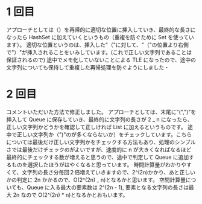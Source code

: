 # 1 回目

アプローチとしては（）を再帰的に適切な位置に挿入していき、最終的な長さになったら HashSet に加えていくというもの（重複を防ぐために Set を使っています）。
適切な位置というのは、挿入した"（"に対して、"（"の位置より右側で"）"が挿入されることをいみしています。(これで正しい文字列であることは保証されるので)
途中でメモ化していないことによる TLE になったので、途中の文字列についても保持して重複した再帰処理を防ぐようにしました・

# 2 回目

コメントいただいた方法で修正しました。
アプローチとしては、末尾に"(",")"を挿入して Queue に保存していき、最終的に文字列の長さが 2 _ n になったら、正しい文字列かどうかを確認して正しければ List に加えるというものです。
途中で正しい文字列か（")"のが多くならないか）をチェックしています。こちらについては最後だけ正しい文字列かをチェックする方法もあり、処理のシンプルさでは最後だけチェックのがよいですが、速度的に n が大きくなればなるほど最終的にチェックする数が増えると思うので、途中で判定して Queue に追加するものを選択したほうがはやくなると思っています。
時間計算量がわかりやすくて、文字列の長さ分毎回２倍増えていきますので、2^(2n)かかり、あと正しいかの判定に 2n かかるので、O(2^(2n) _ n)となるかと思います。
空間計算量についても、Queue に入る最大の要素数は 2^(2n - 1), 要素となる文字列の長さは最大 2n なので O(2^(2n) \* n)となるかとおもいます。
